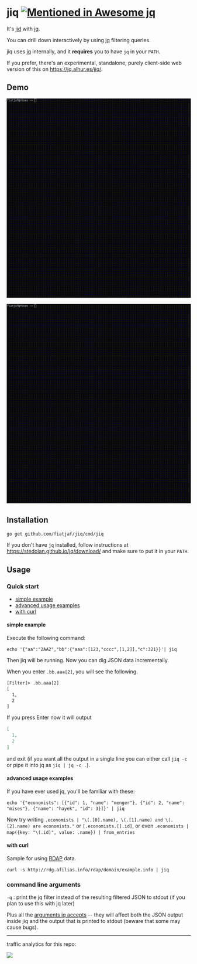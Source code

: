 # jiq [![Mentioned in Awesome jq](https://awesome.re/mentioned-badge.svg)](https://github.com/fiatjaf/awesome-jq)

It's [jid](https://github.com/simeji/jid) with [jq](https://stedolan.github.io/jq/).

You can drill down interactively by using [jq](https://stedolan.github.io/jq/) filtering queries.

jiq uses [jq](https://stedolan.github.io/jq/) internally, and it **requires** you to have `jq` in your `PATH`.

If you prefer, there's an experimental, standalone, purely client-side web version of this on https://jq.alhur.es/jiq/.

## Demo

![screencast-repo.gif](screencast-repo.gif)

![screencast-packagejson.gif](screencast-packagejson.gif)

## Installation

```
go get github.com/fiatjaf/jiq/cmd/jiq
```

If you don't have `jq` installed, follow instructions at https://stedolan.github.io/jq/download/ and make sure to put it in your `PATH`.

## Usage

### Quick start

* [simple example](#simple-example)  
* [advanced usage examples](#advanced-usage-examples)
* [with curl](#with-curl)  

#### simple example

Execute the following command:

```
echo '{"aa":"2AA2","bb":{"aaa":[123,"cccc",[1,2]],"c":321}}'| jiq
```

Then jiq will be running. Now you can dig JSON data incrementally.

When you enter `.bb.aaa[2]`, you will see the following.

```
[Filter]> .bb.aaa[2]
[
  1,
  2
]
```

If you press Enter now it will output

```json
[
  1,
  2
]
```

and exit (if you want all the output in a single line you can either call `jiq -c` or pipe it into jq as `jiq | jq -c .`).

#### advanced usage examples

If you have ever used jq, you'll be familiar with these:

```
echo '{"economists": [{"id": 1, "name": "menger"}, {"id": 2, "name": "mises"}, {"name": "hayek", "id": 3}]}' | jiq
```

Now try writing `.economists | "\(.[0].name), \(.[1].name) and \(.[2].name) are economists."` or `[.economists.[].id]`, or even `.economists | map({key: "\(.id)", value: .name}) | from_entries`

#### with curl

Sample for using [RDAP](https://datatracker.ietf.org/wg/weirds/documents/) data.

```
curl -s http://rdg.afilias.info/rdap/domain/example.info | jiq
```

### command line arguments

`-q` : print the jq filter instead of the resulting filtered JSON to stdout (if you plan to use this with jq later)

Plus all the [arguments jq accepts](https://stedolan.github.io/jq/manual/#Invokingjq) -- they will affect both the JSON output inside jiq and the output that is printed to stdout (beware that some may cause bugs).

---

traffic analytics for this repo:

[![](https://ght.trackingco.de/fiatjaf/jiq)](https://ght.trackingco.de/)
